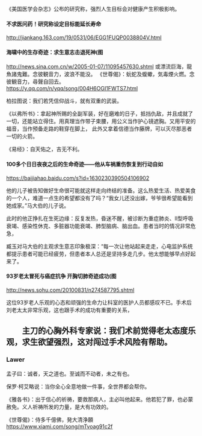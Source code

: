 《美国医学会杂志》公布的研究称，强烈人生目标会对健康产生积极影响。

  #### 不求医问药！研究称设定目标能延长寿命
  http://jiankang.163.com/19/0531/06/EGG1FUQP0038804V.html
  #### 海啸中的生存奇迹：求生意志击退死神(图
  http://news.sina.com.cn/w/2005-01-07/11095457630.shtml
  或漂流巨海，龍魚諸鬼難。念彼観音力，波浪不能没。
《世尊偈》：蚖蛇及蝮蠍，気毒煙火燃。念彼観音力，尋聲自回去。
https://y.qq.com/n/yqq/song/004H6OGI1FWTS7.html

柏拉图说：我们若凭信仰战斗，就有双重的武装。

《以弗所书》：拿起神所赐的全副军装，好在磨难的日子，抵挡仇敌，并且成就了一切，还能站立得住。用真理当作带子束腰，用公义当作护心镜遮胸。又用平安的福音，当作预备走路的鞋穿在脚上，
  此外又拿着信德当作藤牌，可以灭尽那恶者一切的火箭。

《易经》：自天佑之，吉无不利。
#### 100多个日日夜夜之后的生命奇迹——他从车祸重伤恢复到行动自如
https://baijiahao.baidu.com/s?id=1630230390504106902

他的儿子被告知做好生命很可能就这样走向终结的准备。这么热爱生活、热爱美食的一个人，难道一点生的希望都没有了吗？“我女儿还没出嫁，爷爷很希望能看到她成家。”马大伯的儿子说。

此时的他正挣扎在生死边缘：反复发热，昏迷不醒，被诊断为重症肺炎、Ⅱ型呼吸衰竭、感染性休克、多脏器功能衰竭、肺型脑病、脑出血。患者当时的情况非常危急，

臧玉对马大伯的主观求生意志印象极深：“每一次让他站起来走走，心电监护系统都提示患者可能已经疲劳，但患者本人总还是坚持多走几步。他太想能够早点好起来了。
#### 93岁老太冒死与癌症抗争 开胸切肺奇迹成功(图
http://news.sohu.com/20100831/n274587795.shtml

这位93岁老人乐观的心态和顽强的生命力让科室的医护人员都感叹不已。手术后刘老太太非常乐观，这也跟手术的成功有重要的关系，

　　主刀的心胸外科专家说：我们术前觉得老太态度乐观，求生欲望强烈，这对闯过手术风险有帮助。
---
### Lawer
孟子曰：诚者，天之道也。至诚而不动者，未之有也。

保罗·柯艾略说：当你全心全意地做一件事，全世界都会帮你。

《雅各书》：出于信心的祈祷，要救那病人，主必叫他起来。他若犯了罪，也必蒙赦免。义人祈祷所发的力量，是大有功效的。

《世尊偈》：侍多千億佛，発大清浄願
https://www.xiami.com/song/mTvoag91c2f
